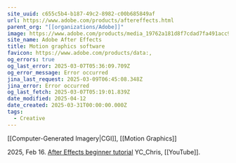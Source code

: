 ```yaml
---
site_uuid: c655c5b4-b187-49c2-8982-c00b685849af
url: https://www.adobe.com/products/aftereffects.html
parent_org: "[[organizations/Adobe]]"
image: https://www.adobe.com/products/media_19762a181d8f7cdad7fa491acc9917bdedbcba01a.jpeg?width=1200&format=pjpg&optimize=medium
site_name: Adobe After Effects
title: Motion graphics software
favicon: https://www.adobe.com/products/data:,
og_errors: true
og_last_error: 2025-03-07T05:36:09.709Z
og_error_message: Error occurred
jina_last_request: 2025-03-09T06:45:08.348Z
jina_error: Error occurred
og_last_fetch: 2025-03-07T05:19:01.839Z
date_modified: 2025-04-12
date_created: 2025-03-31T00:00:00.000Z
tags:
  - Creative
---
```












[[Computer-Generated Imagery|CGI]], [[Motion Graphics]]

2025, Feb 16. [After Effects beginner tutorial](https://youtu.be/cOqMCL4aZHM?si=eTmOXoLq9jxtIkZU) YC_Chris, [[YouTube]].
